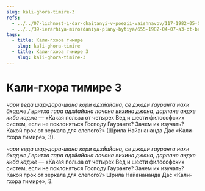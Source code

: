 ```yaml
---
slug: kali-ghora-timire-3
refs:
  - ../../07-lichnost-i-dar-chaitanyi-v-poezii-vaishnavov/117-1982-05-09-a6-poema-nayananandy-dasa-tot-kto-prinyal-gaurangu-ischerpal-vse-vidy-religioznyh-praktik-v-proshlyh-zhiznyah.md
  - ../../39-ierarhiya-mirozdaniya-plany-bytiya/655-1982-04-07-a3-ot-brahmana-k-radha-dasyam.md
tags:
  - title: Кали-гхора тимире
    slug: kali-ghora-timire
  - title: Кали-гхора тимире 3
    slug: kali-ghora-timire-3
---
```


# Кали-гхора тимире 3

*чари веда шад-дара-шана кори адхйайана*, *се джади гауранга нахи бхадже / вритха тара адхйайана лочана вихина джана*, *дарпане андхе киба кадже* — «Какая польза от четырех Вед и шести философских систем, если не поклоняться Господу Гауранге? Зачем их изучать? Какой прок от зеркала для слепого?» (Шрила Найанананда Дас «Кали-гхора тимире», 3).

*чари веда шад-дара-шана кори адхйайана, се джади гауранга нахи бхадже / вритха тара адхйайана лочана вихина джана, дарпане андхе киба кадже* — «Какая польза от четырех Вед и шести философских систем, если не поклоняться Господу Гауранге? Зачем их изучать? Какой прок от зеркала для слепого?» Шрила Найанананда Дас «Кали-гхора тимире», 3.


